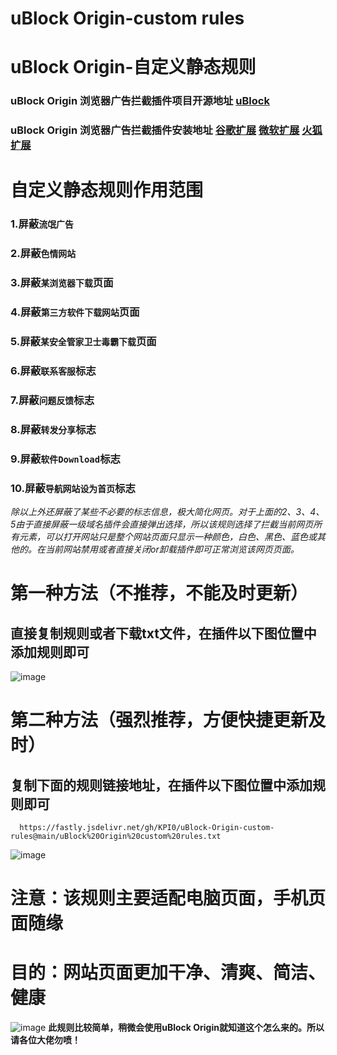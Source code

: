 # uBlock Origin-custom rules  
# uBlock Origin-自定义静态规则  
### uBlock Origin 浏览器广告拦截插件项目开源地址 [uBlock](https://github.com/gorhill/uBlock/)
### uBlock Origin 浏览器广告拦截插件安装地址    [谷歌扩展](https://chrome.google.com/webstore/detail/ublock-origin/cjpalhdlnbpafiamejdnhcphjbkeiagm/)    [微软扩展](https://microsoftedge.microsoft.com/addons/detail/ublock-origin/odfafepnkmbhccpbejgmiehpchacaeak/)    [火狐扩展](https://addons.mozilla.org/zh-CN/firefox/addon/ublock-origin//)  

# 自定义静态规则作用范围
### 1.屏蔽`流氓广告`
### 2.屏蔽`色情网站`

### 3.屏蔽`某浏览器下载`页面
### 4.屏蔽`第三方软件下载网站`页面
### 5.屏蔽`某安全管家卫士毒霸下载`页面

### 6.屏蔽`联系客服`标志
### 7.屏蔽`问题反馈`标志
### 8.屏蔽`转发分享`标志
### 9.屏蔽`软件Download`标志
### 10.屏蔽`导航网站设为首页`标志

*除以上外还屏蔽了某些不必要的标志信息，极大简化网页。对于上面的2、3、4、5由于直接屏蔽一级域名插件会直接弹出选择，所以该规则选择了拦截当前网页所有元素，可以打开网站只是整个网站页面只显示一种颜色，白色、黑色、蓝色或其他的。在当前网站禁用或者直接关闭or卸载插件即可正常浏览该网页页面。*

# 第一种方法（不推荐，不能及时更新）
## 直接复制规则或者下载txt文件，在插件以下图位置中添加规则即可
![image](https://github.com/KPI0/uBlock-Origin-custom-rules/blob/main/images/Snipaste_2022-02-28_18-40-26.png)

# 第二种方法（强烈推荐，方便快捷更新及时）
## 复制下面的规则链接地址，在插件以下图位置中添加规则即可
```
  https://fastly.jsdelivr.net/gh/KPI0/uBlock-Origin-custom-rules@main/uBlock%20Origin%20custom%20rules.txt
```   
![image](https://github.com/KPI0/uBlock-Origin-custom-rules/blob/main/images/Snipaste_2022-02-28_18-36-37.png)

# 注意：该规则主要适配电脑页面，手机页面随缘
# 目的：网站页面更加干净、清爽、简洁、健康
![image](https://github.com/KPI0/uBlock-Origin-custom-rules/blob/main/images/1.gif)
**此规则比较简单，稍微会使用uBlock Origin就知道这个怎么来的。所以请各位大佬勿喷！**
